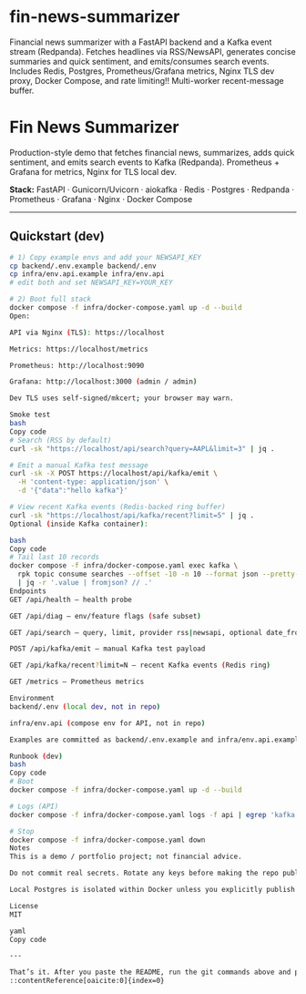 # fin-news-summarizer
Financial news summarizer with a FastAPI backend and a Kafka event stream (Redpanda). Fetches headlines via RSS/NewsAPI, generates concise summaries and quick sentiment, and emits/consumes search events. Includes Redis, Postgres, Prometheus/Grafana metrics, Nginx TLS dev proxy, Docker Compose, and rate limiting!! Multi-worker recent-message buffer.

# Fin News Summarizer

Production-style demo that fetches financial news, summarizes, adds quick sentiment,
and emits search events to Kafka (Redpanda). Prometheus + Grafana for metrics,
Nginx for TLS local dev.

**Stack:** FastAPI · Gunicorn/Uvicorn · aiokafka · Redis · Postgres · Redpanda · Prometheus · Grafana · Nginx · Docker Compose

---

## Quickstart (dev)

```bash
# 1) Copy example envs and add your NEWSAPI_KEY
cp backend/.env.example backend/.env
cp infra/env.api.example infra/env.api
# edit both and set NEWSAPI_KEY=YOUR_KEY

# 2) Boot full stack
docker compose -f infra/docker-compose.yaml up -d --build
Open:

API via Nginx (TLS): https://localhost

Metrics: https://localhost/metrics

Prometheus: http://localhost:9090

Grafana: http://localhost:3000 (admin / admin)

Dev TLS uses self-signed/mkcert; your browser may warn.

Smoke test
bash
Copy code
# Search (RSS by default)
curl -sk "https://localhost/api/search?query=AAPL&limit=3" | jq .

# Emit a manual Kafka test message
curl -sk -X POST https://localhost/api/kafka/emit \
  -H 'content-type: application/json' \
  -d '{"data":"hello kafka"}'

# View recent Kafka events (Redis-backed ring buffer)
curl -sk "https://localhost/api/kafka/recent?limit=5" | jq .
Optional (inside Kafka container):

bash
Copy code
# Tail last 10 records
docker compose -f infra/docker-compose.yaml exec kafka \
  rpk topic consume searches --offset -10 -n 10 --format json --pretty-print=false \
  | jq -r '.value | fromjson? // .'
Endpoints
GET /api/health – health probe

GET /api/diag – env/feature flags (safe subset)

GET /api/search – query, limit, provider rss|newsapi, optional date_from|date_to|domains|sources

POST /api/kafka/emit – manual Kafka test payload

GET /api/kafka/recent?limit=N – recent Kafka events (Redis ring)

GET /metrics – Prometheus metrics

Environment
backend/.env (local dev, not in repo)

infra/env.api (compose env for API, not in repo)

Examples are committed as backend/.env.example and infra/env.api.example.

Runbook (dev)
bash
Copy code
# Boot
docker compose -f infra/docker-compose.yaml up -d --build

# Logs (API)
docker compose -f infra/docker-compose.yaml logs -f api | egrep 'kafka|Application startup|Started server process'

# Stop
docker compose -f infra/docker-compose.yaml down
Notes
This is a demo / portfolio project; not financial advice.

Do not commit real secrets. Rotate any keys before making the repo public.

Local Postgres is isolated within Docker unless you explicitly publish ports.

License
MIT

yaml
Copy code

---

That’s it. After you paste the README, run the git commands above and push. If you plan to show this publicly, make sure you **rotated** any keys you pasted earlier, then set the repo to **Public** so recruiters can see it.
::contentReference[oaicite:0]{index=0}




